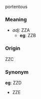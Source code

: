 portentous
### Meaning
+ _adj_: ZZA
    + __eg__: ZZB

### Origin

ZZC

### Synonym

__eg__: ZZD

+ ZZE


